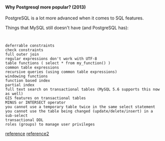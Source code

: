 #### Why Postgresql more popular? (2013)


PostgreSQL is a lot more advanced when it comes to SQL features.

Things that MySQL still doesn't have (and PostgreSQL has):


```


deferrable constraints
check constraints
full outer join
regular expressions don't work with UTF-8
table functions ( select * from my_function() )
common table expressions
recursive queries (using common table expressions)
windowing functions
function based index
partial index
full text search on transactional tables (MySQL 5.6 supports this now as well)
GIS features on transactional tables
MINUS or INTERSECT operator
you cannot use a temporary table twice in the same select statement
you cannot use the table being changed (update/delete/insert) in a sub-select
transactional DDL
roles (groups) to manage user privileges
```

[reference](http://stackoverflow.com/questions/8181604/postgres-9-1-vs-mysql-5-6-innodb)
[reference2](http://readwrite.com/2013/09/10/postresql-hits-93-new-levels-of-popularity-with-the-cool-kids#awesm=~opj1dkkrUEzbMD)
